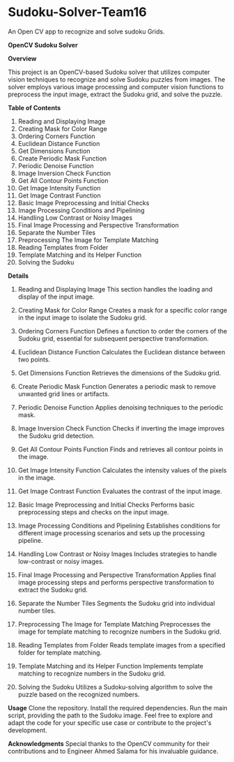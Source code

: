 # Sudoku-Solver-Team16
An Open CV app to recognize and solve sudoku Grids.

**OpenCV Sudoku Solver**

**Overview**

This project is an OpenCV-based Sudoku solver that utilizes computer vision techniques to recognize and solve Sudoku puzzles from images. The solver employs various image processing and computer vision functions to preprocess the input image, extract the Sudoku grid, and solve the puzzle.

**Table of Contents**

1. Reading and Displaying Image
2. Creating Mask for Color Range
3. Ordering Corners Function
4. Euclidean Distance Function
5. Get Dimensions Function
6. Create Periodic Mask Function
7. Periodic Denoise Function
8. Image Inversion Check Function
9. Get All Contour Points Function
10. Get Image Intensity Function
11. Get Image Contrast Function
12. Basic Image Preprocessing and Initial Checks
13. Image Processing Conditions and Pipelining
14. Handling Low Contrast or Noisy Images
15. Final Image Processing and Perspective Transformation
16. Separate the Number Tiles
17. Preprocessing The Image for Template Matching
18. Reading Templates from Folder
19. Template Matching and its Helper Function
20. Solving the Sudoku

**Details**
1. Reading and Displaying Image
This section handles the loading and display of the input image.

2. Creating Mask for Color Range
Creates a mask for a specific color range in the input image to isolate the Sudoku grid.

3. Ordering Corners Function
Defines a function to order the corners of the Sudoku grid, essential for subsequent perspective transformation.

4. Euclidean Distance Function
Calculates the Euclidean distance between two points.

5. Get Dimensions Function
Retrieves the dimensions of the Sudoku grid.

6. Create Periodic Mask Function
Generates a periodic mask to remove unwanted grid lines or artifacts.

7. Periodic Denoise Function
Applies denoising techniques to the periodic mask.

8. Image Inversion Check Function
Checks if inverting the image improves the Sudoku grid detection.

9. Get All Contour Points Function
Finds and retrieves all contour points in the image.

10. Get Image Intensity Function
Calculates the intensity values of the pixels in the image.

11. Get Image Contrast Function
Evaluates the contrast of the input image.

12. Basic Image Preprocessing and Initial Checks
Performs basic preprocessing steps and checks on the input image.

13. Image Processing Conditions and Pipelining
Establishes conditions for different image processing scenarios and sets up the processing pipeline.

14. Handling Low Contrast or Noisy Images
Includes strategies to handle low-contrast or noisy images.

15. Final Image Processing and Perspective Transformation
Applies final image processing steps and performs perspective transformation to extract the Sudoku grid.

16. Separate the Number Tiles
Segments the Sudoku grid into individual number tiles.

17. Preprocessing The Image for Template Matching
Preprocesses the image for template matching to recognize numbers in the Sudoku grid.

18. Reading Templates from Folder
Reads template images from a specified folder for template matching.

19. Template Matching and its Helper Function
Implements template matching to recognize numbers in the Sudoku grid.

20. Solving the Sudoku
Utilizes a Sudoku-solving algorithm to solve the puzzle based on the recognized numbers.


**Usage**
Clone the repository.
Install the required dependencies.
Run the main script, providing the path to the Sudoku image.
Feel free to explore and adapt the code for your specific use case or contribute to the project's development.

**Acknowledgments**
Special thanks to the OpenCV community for their contributions and to Engineer Ahmed Salama for his invaluable guidance.
